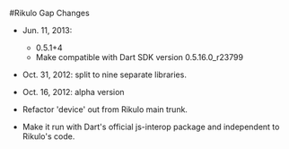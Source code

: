 #Rikulo Gap Changes

* Jun. 11, 2013: 
  * 0.5.1+4
  * Make compatible with Dart SDK version 0.5.16.0_r23799  

* Oct. 31, 2012: split to nine separate libraries.

* Oct. 16, 2012: alpha version
 * Refactor 'device' out from Rikulo main trunk.
 * Make it run with Dart's official js-interop package and independent to Rikulo's code.
